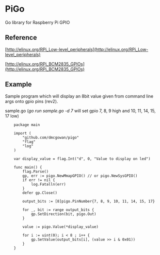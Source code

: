 PiGo
=====

Go library for Raspberry Pi GPIO

Reference
---------

[http://elinux.org/RPi_Low-level_peripherals](http://elinux.org/RPi_Low-level_peripherals)

[http://elinux.org/RPi_BCM2835_GPIOs](http://elinux.org/RPi_BCM2835_GPIOs)

Example
-------

Sample program which will display an 8bit value given from command line args onto gpio pins (rev2).

sample.go (*go run sample.go -d 7* will set gpio 7, 8, 9 high and 10, 11, 14, 15, 17 low)

		package main

		import (
			"github.com/dmcgowan/pigo"
			"flag"
			"log"
		)

		var display_value = flag.Int("d", 0, "Value to display on led")

		func main() {
			flag.Parse()
			gp, err := pigo.NewMmapGPIO() // or pigo.NewSysGPIO()
			if err != nil {
				log.Fatalln(err)
			}
			defer gp.Close()

			output_bits := [8]pigo.PinNumber{7, 8, 9, 10, 11, 14, 15, 17}

			for _, bit := range output_bits {
				gp.SetDirection(bit, pigo.Out)
			}
                        
			value := pigo.Value(*display_value)

			for i := uint(0); i < 8 ; i++ {
				gp.SetValue(output_bits[i], (value >> i & 0x01))
			}
		}
